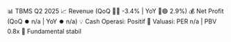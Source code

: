 📊 TBMS Q2 2025
📈 Revenue (QoQ 🔻🔴 -3.4% | YoY 🔼🟢 2.9%)
💰 Net Profit (QoQ ⏺️ n/a | YoY ⏺️ n/a)
💡 Cash Operasi: Positif
🧮 Valuasi: PER n/a | PBV 0.8x
🧱 Fundamental stabil
